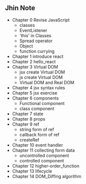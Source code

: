 ## Jhin Note
* Chapter 0 Revise JavaScript
   *  classes
   *  EventListener
   *  'this' in Classes
   *  Spread operator
   *  Object
   *  function currying
* Chapter 1 introduce react
* Chapter 2 hello_react
* Chapter 3 Virtual DOM
   * jsx create Virtual DOM
   * js create Virtual DOM
   * Virtual DOM and Real DOM
* Chapter 4 jsx syntax rules
* Chapter 5 jsx exercise
* Chapter 6 components
   * Functional component
   * class component
* Chapter 7 state
* Chapter 8 props
* Chapter 9 ref
   * string form of ref
   * callback form of ref
   * createRef
* Chapter 10 event handler
* Chapter 11 collecting form data
   * uncontrolled component
   * controlled component
* Chapter 12 higher-order_function
* Chapter 13 lifecycle
* Chapter 14 DOM_Diffing algorithm


